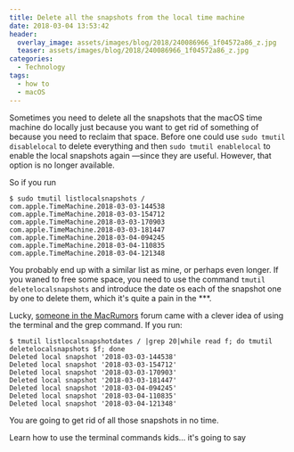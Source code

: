 ```yaml
---
title: Delete all the snapshots from the local time machine
date: 2018-03-04 13:53:42
header: 
  overlay_image: assets/images/blog/2018/240086966_1f04572a86_z.jpg
  teaser: assets/images/blog/2018/240086966_1f04572a86_z.jpg
categories:
  - Technology
tags:
  - how to
  - macOS
---
```

Sometimes you need to delete all the snapshots that the macOS time machine do locally just because you want to get rid of something of because you need to reclaim that space. Before one could use `sudo tmutil disablelocal` to delete everything and then `sudo tmutil enablelocal` to enable the local snapshots again —since they are useful. However, that option is no longer available.

So if you run

```shell 
$ sudo tmutil listlocalsnapshots /
com.apple.TimeMachine.2018-03-03-144538
com.apple.TimeMachine.2018-03-03-154712
com.apple.TimeMachine.2018-03-03-170903
com.apple.TimeMachine.2018-03-03-181447
com.apple.TimeMachine.2018-03-04-094245
com.apple.TimeMachine.2018-03-04-110835
com.apple.TimeMachine.2018-03-04-121348
```

You probably end up with a similar list as mine, or perhaps even longer. If you waned to free some space, you need to use the command `tmutil deletelocalsnapshots` and introduce the date os each of the snapshot one by one to delete them, which it's quite a pain in the \***.

Lucky, [someone in the MacRumors](https://forums.macrumors.com/threads/how-to-delete-time-machine-local-backups-on-high-sierra.2073998/#post-25673423) forum came with a clever idea of using the terminal and the grep command. If you run:

```shell 
$ tmutil listlocalsnapshotdates / |grep 20|while read f; do tmutil deletelocalsnapshots $f; done
Deleted local snapshot '2018-03-03-144538'
Deleted local snapshot '2018-03-03-154712'
Deleted local snapshot '2018-03-03-170903'
Deleted local snapshot '2018-03-03-181447'
Deleted local snapshot '2018-03-04-094245'
Deleted local snapshot '2018-03-04-110835'
Deleted local snapshot '2018-03-04-121348'
```

You are going to get rid of all those snapshots in no time.

Learn how to use the terminal commands kids… it's going to say
